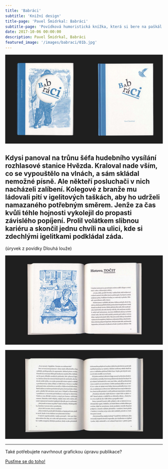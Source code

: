 ```yaml
---
title: 'Babráci'
subtitle: 'Knižní design'
title-page: 'Pavel Šmidrkal: Babráci'
subtitle-page: 'Povídková humoristická knížka, která si bere na paškál větší i menší nezdary hrdinů-outsiderů, kteří si i&nbsp;přes nepřízeň osudu zachovali víru v&nbsp;lepší zítřky. Téma babráctví jsem vměstnal do obálky, která má přebal s dírou v místě obličeje jednoho z&nbsp;hrdinů a&nbsp;místo něj se objeví groteskní typografická úprava titulu. Shoda mého a autorova příjmení není náhoda. Babráky sepsal můj táta, grafickou podobu knížky jsem mu věnoval k narozeninám.'
date: 2017-10-06 00:00:00
description: Pavel Šmidrkal, Babráci
featured_image: '/images/babraci/01b.jpg'
---
```


![Obálka knihy Babráci](/images/babraci/01.jpg)

<h2>Kdysi panoval na trůnu šéfa hudebního vysílání rozhlasové stanice Hvězda. Kraloval nade vším, co se vypouštělo na vlnách,&nbsp;a sám skládal nemožné písně. Ale někteří posluchači v&nbsp;nich nacházeli zalíbení. Kolegové z&nbsp;branže mu ládovali pití v&nbsp;igelitových taškách, aby ho udrželi namazaného potřebným směrem. Jenže za čas kvůli téhle hojnosti vykolejil do propasti závislého popíjení. Prolil volátkem slibnou kariéru a&nbsp;skončil jednu chvíli na ulici, kde si zdechlými igelitkami podkládal záda.</h2>

(úryvek z povídky Dlouhá louže)

![Obálka knihy Babráci](/images/babraci/02.jpg)

![Obálka knihy Babráci](/images/babraci/03.jpg)

---

Také potřebujete navrhnout grafickou úpravu publikace?

<a href="/kontakt" class="button button--large">Pusťme se do toho!</a>